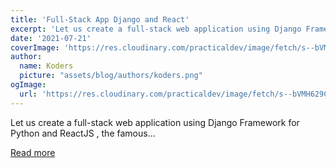 ```yaml
---
title: 'Full-Stack App Django and React'
excerpt: 'Let us create a full-stack web application using Django Framework for Python and ReactJS , the famous...'
date: '2021-07-21'
coverImage: 'https://res.cloudinary.com/practicaldev/image/fetch/s--bVMH629C--/c_imagga_scale,f_auto,fl_progressive,h_420,q_auto,w_1000/https://dev-to-uploads.s3.amazonaws.com/uploads/articles/87ug5neh88vkxkfwya2t.png'
author:
  name: Koders
  picture: "assets/blog/authors/koders.png"
ogImage:
  url: 'https://res.cloudinary.com/practicaldev/image/fetch/s--bVMH629C--/c_imagga_scale,f_auto,fl_progressive,h_420,q_auto,w_1000/https://dev-to-uploads.s3.amazonaws.com/uploads/articles/87ug5neh88vkxkfwya2t.png'
---
```


Let us create a full-stack web application using Django Framework for Python and ReactJS , the famous...

[Read more](https://dev.to/bekbrace/full-stack-app-django-and-react-2kih)
